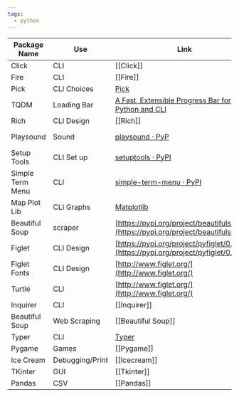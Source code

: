```yaml
---
tags:
  - python
---
```

| Package Name     | Use             | Link                                                                                 | Tags    |
| ---------------- | --------------- | ------------------------------------------------------------------------------------ | ------- |
| Click            | CLI             | [[Click]]                                                                            | #CLI    |
| Fire             | CLI             | [[Fire]]                                                                             | #CLI    |
| Pick             | CLI Choices     | [Pick](https://pypi.org/project/pick/)                                               | #CLI    |
| TQDM             | Loading Bar     | [A Fast, Extensible Progress Bar for Python and CLI](https://github.com/tqdm/tqdm)   | #CLI    |
| Rich             | CLI Design      | [[Rich]]                                                                             | #CLI    |
| Playsound        | Sound           | [playsound · PyP](https://pypi.org/project/playsound/)                               | no tags |
| Setup Tools      | CLI Set up      | [setuptools · PyPI](https://pypi.org/project/setuptools/)                            | #CLI    |
| Simple Term Menu | CLI             | [simple-term-menu · PyPI](https://pypi.org/project/simple-term-menu/)                | #CLI    |
| Map Plot Lib     | CLI Graphs      | [Matplotlib](https://matplotlib.org/)                                                | no tags |
| Beautiful Soup   | scraper         | [https://pypi.org/project/beautifulsoup4/](https://pypi.org/project/beautifulsoup4/) | no tags |
| Figlet           | CLI Design      | [https://pypi.org/project/pyfiglet/0.7/](https://pypi.org/project/pyfiglet/0.7/)     | #CLI    |
| Figlet Fonts     | CLI Design      | [http://www.figlet.org/](http://www.figlet.org/)                                     | #CLI    |
| Turtle           | CLI             | [http://www.figlet.org/](http://www.figlet.org/)                                     | no tags |
| Inquirer         | CLI             | [[Inquirer]]                                                                         | #CLI    |
| Beautiful Soup   | Web Scraping    | [[Beautiful Soup]]                                                                   |         |
| Typer            | CLI             | [Typer](https://typer.tiangolo.com/)                                                 | #CLI    |
| Pygame           | Games           | [[Pygame]]                                                                           |         |
| Ice Cream        | Debugging/Print | [[Icecream]]                                                                         |         |
| TKinter          | GUI             | [[Tkinter]]                                                                          |         |
| Pandas           | CSV                |    [[Pandas]]                                                                                  |         |

